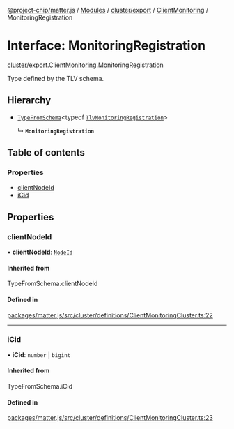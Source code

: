 [@project-chip/matter.js](../README.md) / [Modules](../modules.md) / [cluster/export](../modules/cluster_export.md) / [ClientMonitoring](../modules/cluster_export.ClientMonitoring.md) / MonitoringRegistration

# Interface: MonitoringRegistration

[cluster/export](../modules/cluster_export.md).[ClientMonitoring](../modules/cluster_export.ClientMonitoring.md).MonitoringRegistration

Type defined by the TLV schema.

## Hierarchy

- [`TypeFromSchema`](../modules/tlv_export.md#typefromschema)\<typeof [`TlvMonitoringRegistration`](../modules/cluster_export.ClientMonitoring.md#tlvmonitoringregistration)\>

  ↳ **`MonitoringRegistration`**

## Table of contents

### Properties

- [clientNodeId](cluster_export.ClientMonitoring.MonitoringRegistration.md#clientnodeid)
- [iCid](cluster_export.ClientMonitoring.MonitoringRegistration.md#icid)

## Properties

### clientNodeId

• **clientNodeId**: [`NodeId`](../modules/datatype_export.md#nodeid)

#### Inherited from

TypeFromSchema.clientNodeId

#### Defined in

[packages/matter.js/src/cluster/definitions/ClientMonitoringCluster.ts:22](https://github.com/project-chip/matter.js/blob/5f71eedebdb9fa54338bde320c311bb359b7455d/packages/matter.js/src/cluster/definitions/ClientMonitoringCluster.ts#L22)

___

### iCid

• **iCid**: `number` \| `bigint`

#### Inherited from

TypeFromSchema.iCid

#### Defined in

[packages/matter.js/src/cluster/definitions/ClientMonitoringCluster.ts:23](https://github.com/project-chip/matter.js/blob/5f71eedebdb9fa54338bde320c311bb359b7455d/packages/matter.js/src/cluster/definitions/ClientMonitoringCluster.ts#L23)
